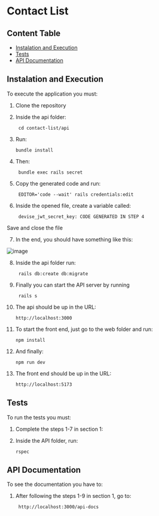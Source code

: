 # Contact List

## Content Table
- [Instalation and Execution](#instalation-and-execution)
- [Tests](#tests)
- [API Documentation](#api-documentation)

## Instalation and Execution
To execute the application you must:
1. Clone the repository

2. Inside the api folder: 

        cd contact-list/api

3. Run:

       bundle install 

4. Then:

        bundle exec rails secret 

5. Copy the generated code and run:

        EDITOR='code --wait' rails credentials:edit

6. Inside the opened file, create a variable called:

        devise_jwt_secret_key: CODE GENERATED IN STEP 4

Save and close the file

7. In the end, you should have something like this:

![image](https://github.com/gmkoeb/contact-list/assets/105087841/cc8961d1-a892-42c9-994c-a712861c84a2)

8. Inside the api folder run:

        rails db:create db:migrate

9. Finally you can start the API server by running

        rails s

10. The api should be up in the URL:

        http://localhost:3000

11. To start the front end, just go to the web folder and run:

        npm install

12. And finally:

        npm run dev

13. The front end should be up in the URL:

        http://localhost:5173

## Tests
To run the tests you must:

1. Complete the steps 1-7 in section 1:

2. Inside the API folder, run:

       rspec

## API Documentation
To see the documentation you have to:

1. After following the steps 1-9 in section 1, go to:

        http://localhost:3000/api-docs
